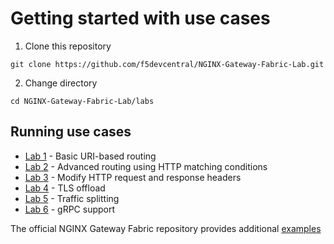 # Getting started with use cases

1. Clone this repository

```code
git clone https://github.com/f5devcentral/NGINX-Gateway-Fabric-Lab.git
```

2. Change directory

```code
cd NGINX-Gateway-Fabric-Lab/labs
```

## Running use cases

- [Lab 1](1.basic-app) - Basic URI-based routing
- [Lab 2](2.advanced-routing) - Advanced routing using HTTP matching conditions
- [Lab 3](3.http-headers) - Modify HTTP request and response headers
- [Lab 4](4.tls-offload) - TLS offload
- [Lab 5](5.traffic-splitting) - Traffic splitting
- [Lab 6](6.grpc) - gRPC support

The official NGINX Gateway Fabric repository provides additional [examples](https://github.com/nginx/nginx-gateway-fabric/tree/main/examples)
